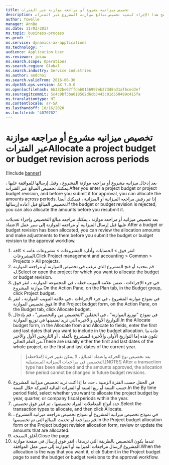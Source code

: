 ```yaml
---
title: تخصيص ميزانيه مشروع أو مراجعه موازنة عبر الفترات
description: يوضح هذا الإجراء كيفيه تخصيص مبالغ موازنة المشروع عبر الفترات.
author: Yowelle
manager: AnnBe
ms.date: 11/03/2017
ms.topic: business-process
ms.prod: ''
ms.service: dynamics-ax-applications
ms.technology: ''
audience: Application User
ms.reviewer: josaw
ms.search.scope: Operations
ms.search.region: Global
ms.search.industry: Service industries
ms.author: andchoi
ms.search.validFrom: 2016-06-30
ms.dyn365.ops.version: AX 7.0.0
ms.openlocfilehash: 6b332be67ffdab0156997eb223d8a31af6ced3ef
ms.sourcegitcommit: 5c4c9bf3ba018562d6cb3443c01d550489c415fa
ms.translationtype: HT
ms.contentlocale: ar-SA
ms.lasthandoff: 10/16/2020
ms.locfileid: "4070702"
---
```

# <a name="allocate-a-project-budget-or-budget-revision-across-periods"></a><span data-ttu-id="02d06-103">تخصيص ميزانيه مشروع أو مراجعه موازنة عبر الفترات</span><span class="sxs-lookup"><span data-stu-id="02d06-103">Allocate a project budget or budget revision across periods</span></span>

[!include [banner](../../includes/banner.md)]

<span data-ttu-id="02d06-104">بعد إدخال ميزانيه مشروع أو مراجعه موازنة المشروع ، وقبل إرسالها للموافقة عليها ، يمكنك تخصيص المبالغ عبر الفترات.</span><span class="sxs-lookup"><span data-stu-id="02d06-104">After you enter a project budget or project budget revision, and before you submit it for approval, you can allocate the amounts across periods.</span></span> <span data-ttu-id="02d06-105">إذا تم رفض مراجعه الميزانية أو الميزانية ، فيمكنك أيضا تخصيص المبالغ قبل أعاده إرسالها.</span><span class="sxs-lookup"><span data-stu-id="02d06-105">If the budget or budget revision is rejected, you can also allocate the amounts before you resubmit it.</span></span> 

<span data-ttu-id="02d06-106">بعد تخصيص ميزانيه أو مراجعه موازنة ، يمكنك مراجعه مبالغ التخصيص وإجراء تعديلات عليها قبل إرسال الميزانية أو مراجعه الموازنة إلى سير عمل الاعتماد.</span><span class="sxs-lookup"><span data-stu-id="02d06-106">After a budget or budget revision has been allocated, you can review the allocation amounts and make adjustments to them before you submit the budget or budget revision to the approval workflow.</span></span> 

1. <span data-ttu-id="02d06-107">انقر فوق > الحسابات وأداره المشروعات > مشروعات عامه > كافة المشروعات.</span><span class="sxs-lookup"><span data-stu-id="02d06-107">Click Project management and accounting > Common > Projects > All projects.</span></span> 
2. <span data-ttu-id="02d06-108">قم بتحديد أو فتح المشروع الذي ترغب في تخصيص الموازنة أو مراجعه الموازنة له.</span><span class="sxs-lookup"><span data-stu-id="02d06-108">Select or open the project for which you want to allocate the budget or budget revision.</span></span> 
3. <span data-ttu-id="02d06-109">في جزء الإجراءات ، ضمن علامة التبويب خطه ، في المجموعة الموازنة ، انقر فوق موازنة المشروع.</span><span class="sxs-lookup"><span data-stu-id="02d06-109">On the Action Pane, on the Plan tab, in the Budget group, click Project budget.</span></span> 
4. <span data-ttu-id="02d06-110">في نموذج موازنة المشروع ، في جزء الإجراءات ، في علامة التبويب الموازنة ، انقر فوق تخصيص الموازنة.</span><span class="sxs-lookup"><span data-stu-id="02d06-110">In the Project budget form, on the Action Pane, on the Budget tab, click Allocate budget.</span></span> 
5. <span data-ttu-id="02d06-111">في نموذج "توزيع الموازنة" ، في الحقلين "التخصيص من والتخصيص" ، قم بإدخال التواريخ الاولي والاخيره التي تريد تضمينها في توزيع الموازنة.</span><span class="sxs-lookup"><span data-stu-id="02d06-111">In the Allocate budget form, in the Allocate from and Allocate to fields, enter the first and last dates that you want to include in the budget allocation.</span></span> <span data-ttu-id="02d06-112">عادة ما تكون هذه إما التواريخ الأولى والأخيرة للمشروع بأكمله ، أو التاريخين الأول والأخير من العام الحالي.</span><span class="sxs-lookup"><span data-stu-id="02d06-112">These are usually either the first and last dates of the whole project, or the first and last dates of the current year.</span></span>  
   > <span data-ttu-id="02d06-113">[ملاحظة!] بعد تخصيص نوع الحركة واعتماد المبالغ ، لا يمكن تغيير فترة التخصيص في مراجعات الميزانية المستقبلية.</span><span class="sxs-lookup"><span data-stu-id="02d06-113">[NOTE!] After a transaction type has been allocated and the amounts approved, the allocation time period cannot be changed in future budget revisions.</span></span> 
6. <span data-ttu-id="02d06-114">في الحقل حسب الفترة الزمنية ، حدد ما إذا كنت تريد تخصيص ميزانية المشروع حسب السنة أو ربع السنة أو الفترات المالية للشركة خلال السنة.</span><span class="sxs-lookup"><span data-stu-id="02d06-114">In the By time period field, select whether you want to allocate the project budget by year, quarter, or company fiscal periods within the year.</span></span>
7. <span data-ttu-id="02d06-115">حدد أنواع المعاملات المراد تخصيصها ، ثم انقر فوق تخصيص.</span><span class="sxs-lookup"><span data-stu-id="02d06-115">Select the transaction types to allocate, and then click Allocate.</span></span> 
8. <span data-ttu-id="02d06-116">في نموذج تخصيص ميزانية المشروع أو نموذج تخصيص مراجعة ميزانية المشروع ، قم بمراجعة أو تحديث المبالغ التي تم تخصيصها.</span><span class="sxs-lookup"><span data-stu-id="02d06-116">In the Project budget allocation form or the Project budget revision allocation form, review or update the amounts that are allocated.</span></span> 
9. <span data-ttu-id="02d06-117">أغلق الصفحة.</span><span class="sxs-lookup"><span data-stu-id="02d06-117">Close the page.</span></span>
10. <span data-ttu-id="02d06-118">عندما يكون التخصيص بالطريقة التي تريدها ، انقر فوق إرسال في صفحة موازنة المشروع لإرسال مراجعات الميزانية أو الموازنة إلى سير عمل الموافقة.</span><span class="sxs-lookup"><span data-stu-id="02d06-118">When the allocation is the way that you want it, click Submit in the Project budget page to send the budget or budget revisions to the approval workflow.</span></span>  


